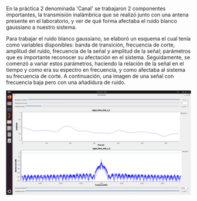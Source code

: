 En la práctica 2 denominada 'Canal' se trabajaron 2 componentes importantes, la transmisión inalámbrica que se realizó junto con una antena presente en el laboratorio, y ver de qué forma afectaba el ruido blanco gaussiano a nuestro sistema.

Para trabajar el ruido blanco gaussiano, se elaboró un esquema el cual tenía como variables disponibles: banda de transición, frecuencia de corte, amplitud del ruido, frecuencia de la señal y amplitud de la señal; parámetros que es importante reconocer su afectación en el sistema. Seguidamente, se comenzó a variar estos parámetros, haciendo la relación de la señal en el tiempo y como era su espectro en frecuencia, y como afectaba al sistema su frecuencia de corte. A continuación, una imagen de una señal con frecuencia baja pero con una añadidura de ruido.

![Señal con ruido fc cero](https://github.com/Tatianam06/GNURADIO_LABCOMUIS_2024_2_B1A_G6/blob/ParteA2/Imagenfc0.png)
